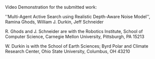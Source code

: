 Video Demonstration for the submitted work:

''Multi-Agent Active Search using Realistic Depth-Aware Noise Model'',
Ramina Ghods, William J. Durkin, Jeff Schneider

R. Ghods and J. Schneider are with the Robotics Institute, School of Computer Science, Carnegie Mellon University, Pittsburgh, PA 15213

W. Durkin is with the School of Earth Sciences; Byrd Polar and Climate Research Center, Ohio State University, Columbus, OH 43210
